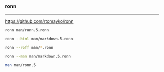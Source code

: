 ### ronn
---
https://github.com/rtomayko/ronn

```sh
ronn man/ronn.5.ronn

ronn --html man/markdown.5.ronn

ronn --roff man/*.ronn

ronn --man man/markdown.5.ronn

man man/ronn.5
```

```
```

```
```

